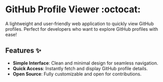 # GitHub Profile Viewer :octocat:

A lightweight and user-friendly web application to quickly view GitHub profiles. Perfect for developers who want to explore GitHub profiles with ease!

## Features :sparkles:

- **Simple Interface**: Clean and minimal design for seamless navigation.
- **Quick Access**: Instantly fetch and display GitHub profile details.
- **Open Source**: Fully customizable and open for contributions.
